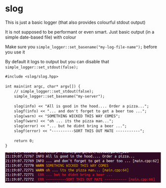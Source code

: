 # slog
This is just a basic logger (that also provides colourful stdout output)

It is not supposed to be performant or even smart.
Just basic output (in a simple date-based file) with colour

Make sure you `simple_logger::set_basename("my-log-file-name");` before you use it

By default it logs to output but you can disable that `simple_logger::set_stdout(false);`

```
#include <slog/slog.hpp>

int main(int argc, char* argv[]) {
    // simple_logger::set_stdout(false);
    simple_logger::set_basename("my-server");

    slog(info) << "All is good in the hood.... Order a pizza...";
    slogf(info) << "... and don't forget to get a beer too ...";
    slog(warn) << "SOMETHING WICKED THIS WAY COMES";
    slogf(warn) << "oh ... its the pizza man...";
    slog(error) << "... but he didnt bring a beer ...";
    slogf(error) << "----------SORT THIS OUT MATE -----------";

    return 0;
}
```

![Alt text](example.png?raw=true "Title")